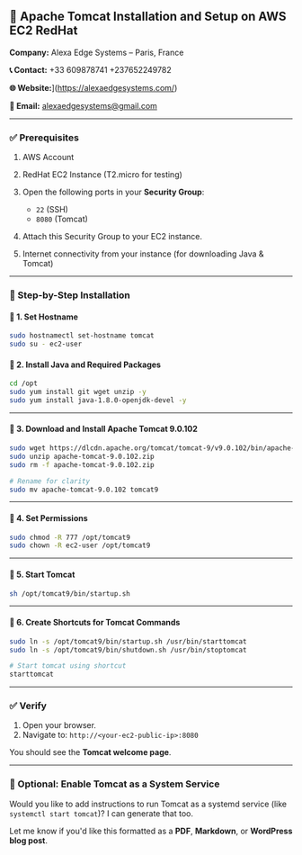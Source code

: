 ## 🔧 Apache Tomcat Installation and Setup on AWS EC2 RedHat

**Company:** Alexa Edge Systems – Paris, France

**📞 Contact:** +33 609878741 +237652249782

**🌐 Website:**](https://alexaedgesystems.com/)

**📧 Email:** alexaedgesystems@gmail.com

---

### ✅ Prerequisites

1. AWS Account
2. RedHat EC2 Instance (T2.micro for testing)
3. Open the following ports in your **Security Group**:

   * `22` (SSH)
   * `8080` (Tomcat)
4. Attach this Security Group to your EC2 instance.
5. Internet connectivity from your instance (for downloading Java & Tomcat)

---

### 🔧 Step-by-Step Installation

#### 📌 1. Set Hostname

```bash
sudo hostnamectl set-hostname tomcat
sudo su - ec2-user
```

#### 📌 2. Install Java and Required Packages

```bash
cd /opt
sudo yum install git wget unzip -y
sudo yum install java-1.8.0-openjdk-devel -y
```

---

#### 📌 3. Download and Install Apache Tomcat 9.0.102

```bash
sudo wget https://dlcdn.apache.org/tomcat/tomcat-9/v9.0.102/bin/apache-tomcat-9.0.102.zip
sudo unzip apache-tomcat-9.0.102.zip
sudo rm -f apache-tomcat-9.0.102.zip

# Rename for clarity
sudo mv apache-tomcat-9.0.102 tomcat9
```

---

#### 📌 4. Set Permissions

```bash
sudo chmod -R 777 /opt/tomcat9
sudo chown -R ec2-user /opt/tomcat9
```

---

#### 📌 5. Start Tomcat

```bash
sh /opt/tomcat9/bin/startup.sh
```

---

#### 📌 6. Create Shortcuts for Tomcat Commands

```bash
sudo ln -s /opt/tomcat9/bin/startup.sh /usr/bin/starttomcat
sudo ln -s /opt/tomcat9/bin/shutdown.sh /usr/bin/stoptomcat

# Start tomcat using shortcut
starttomcat
```

---

### ✅ Verify

1. Open your browser.
2. Navigate to:
   `http://<your-ec2-public-ip>:8080`

You should see the **Tomcat welcome page**.

---

### 🧪 Optional: Enable Tomcat as a System Service

Would you like to add instructions to run Tomcat as a systemd service (like `systemctl start tomcat`)? I can generate that too.

Let me know if you'd like this formatted as a **PDF**, **Markdown**, or **WordPress blog post**.

